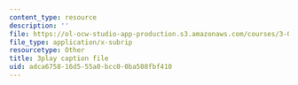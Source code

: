 ```yaml
---
content_type: resource
description: ''
file: https://ol-ocw-studio-app-production.s3.amazonaws.com/courses/3-054-cellular-solids-structure-properties-and-applications-spring-2015/adca675816d555a0bcc00ba508fbf410_ZWdDKll8qZc.vtt
file_type: application/x-subrip
resourcetype: Other
title: 3play caption file
uid: adca6758-16d5-55a0-bcc0-0ba508fbf410
---
```

